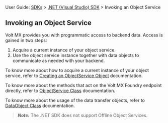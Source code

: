                              

User Guide: [SDKs](../Foundry_SDKs.md) > [.NET (Visual Studio) SDK](Installing_Windows_SDK.md) > Invoking an Object Service

Invoking an Object Service
--------------------------

Volt MX  provides you with programmatic access to backend data. Access is gained in two steps:

1.  Acquire a current instance of your object service.
2.  Use the object service instance together with data objects to communicate as needed with your backend.

To know more about how to acquire a current instance of your object service, refer to [Creating an ObjectService Object](getObjectService_Method.md) documentation.

To know more about the methods that act on the Volt MX Foundry endpoint directly, refer to [ObjectService Class](ObjectService_Class.md) documentation.

To know more about the usage of the data transfer objects, refer to [DataObject Class](DataObject_Class.md) documentation.

> **_Note:_** The .NET SDK does not support Offline Object Services.

